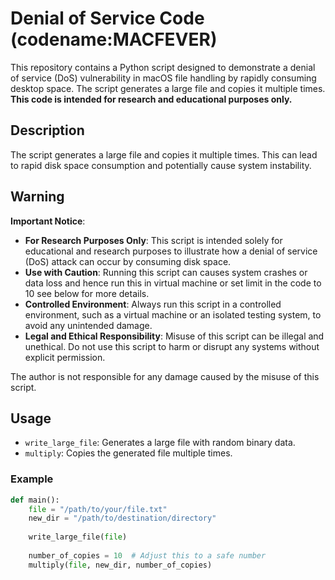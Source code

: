 # Denial of Service Code (codename:MACFEVER)

This repository contains a Python script designed to demonstrate a denial of service (DoS) vulnerability in macOS file handling by rapidly consuming desktop space. The script generates a large file and copies it multiple times. **This code is intended for research and educational purposes only.**

## Description

The script generates a large file and copies it multiple times. This can lead to rapid disk space consumption and potentially cause system instability.

## Warning

**Important Notice**: 

- **For Research Purposes Only**: This script is intended solely for educational and research purposes to illustrate how a denial of service (DoS) attack can occur by consuming disk space.
- **Use with Caution**: Running this script can causes system crashes or data loss and hence run this in virtual machine or set limit in the code to 10 see below for more details.
- **Controlled Environment**: Always run this script in a controlled environment, such as a virtual machine or an isolated testing system, to avoid any unintended damage.
- **Legal and Ethical Responsibility**: Misuse of this script can be illegal and unethical. Do not use this script to harm or disrupt any systems without explicit permission.

The author is not responsible for any damage caused by the misuse of this script.

## Usage

- `write_large_file`: Generates a large file with random binary data.
- `multiply`: Copies the generated file multiple times.


### Example

```python
def main():
    file = "/path/to/your/file.txt"
    new_dir = "/path/to/destination/directory"
    
    write_large_file(file)
    
    number_of_copies = 10  # Adjust this to a safe number
    multiply(file, new_dir, number_of_copies)

